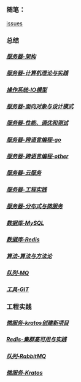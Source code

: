 ### 随笔：

[issues](https://github.com/cbirdcn/cbirdcn.github.io/issues)

### 总结

##### [服务器-架构](https://cbirdcn.github.io/summary/服务器-架构)
##### [服务器-计算机理论与实践](https://cbirdcn.github.io/summary/服务器-计算机理论与实践)
##### [操作系统-IO模型](https://cbirdcn.github.io/summary/操作系统-IO模型)
##### [服务器-面向对象与设计模式](https://cbirdcn.github.io/summary/服务器-面向对象与设计模式)
##### [服务器-性能、调优和测试](https://cbirdcn.github.io/summary/服务器-性能、调优和测试)
##### [服务器-跨语言编程-go](https://cbirdcn.github.io/summary/服务器-跨语言编程-go)
##### [服务器-跨语言编程-other](https://cbirdcn.github.io/summary/服务器-跨语言编程-other)
##### [服务器-云服务](https://cbirdcn.github.io/summary/服务器-云服务)
##### [服务器-工程实践](https://cbirdcn.github.io/summary/服务器-工程实践)
##### [服务器-分布式与微服务](https://cbirdcn.github.io/summary/服务器-分布式与微服务)
##### [数据库-MySQL](https://cbirdcn.github.io/summary/数据库-MySQL)
##### [数据库-Redis](https://cbirdcn.github.io/summary/数据库-Redis)
##### [算法-算法与方法论](https://cbirdcn.github.io/summary/算法-算法与方法论)
##### [队列-MQ](https://cbirdcn.github.io/summary/队列-MQ)
##### [工具-GIT](https://cbirdcn.github.io/summary/工具-GIT)

### 工程实践

##### [微服务-kratos创建新项目](https://cbirdcn.github.io/tutorial/微服务-kratos创建新项目)
##### [Redis-集群高可用与实践](https://cbirdcn.github.io/practice/Redis-集群高可用与实践)
##### [队列-RabbitMQ](https://cbirdcn.github.io/practice/队列-RabbitMQ)
##### [微服务-Kratos](https://cbirdcn.github.io/practice/微服务-Kratos)
